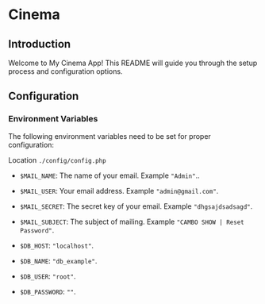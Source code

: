 # Cinema

## Introduction
Welcome to My Cinema App! This README will guide you through the setup process and configuration options.

## Configuration

### Environment Variables
The following environment variables need to be set for proper configuration:

Location `./config/config.php`

- `$MAIL_NAME`: The name of your email. Example `"Admin"`..
- `$MAIL_USER`: Your email address. Example `"admin@gmail.com"`.
- `$MAIL_SECRET`: The secret key of your email. Example `"dhgsajdsadsagd"`.
- `$MAIL_SUBJECT`: The subject of mailing. Example `"CAMBO SHOW | Reset Password"`.


- `$DB_HOST`: `"localhost"`.
- `$DB_NAME`: `"db_example"`.
- `$DB_USER`: `"root"`.
- `$DB_PASSWORD`: `""`.
